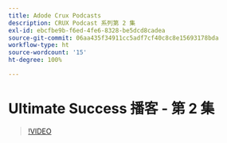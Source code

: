 ```yaml
---
title: Adode Crux Podcasts
description: CRUX Podcast 系列第 2 集
exl-id: ebcfbe9b-f6ed-4fe6-8328-be5dcd8cadea
source-git-commit: 06aa435f34911cc5adf7cf40c8c8e15693178bda
workflow-type: ht
source-wordcount: '15'
ht-degree: 100%

---
```


# Ultimate Success 播客 - 第 2 集

>[!VIDEO](https://video.tv.adobe.com/v/3428674?quality=12learn=on)
